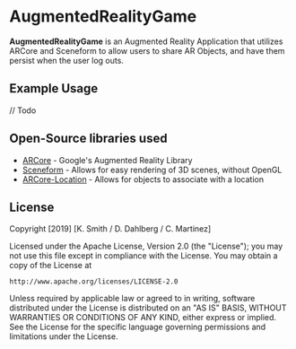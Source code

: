# AugmentedRealityGame

**AugmentedRealityGame** is an Augmented Reality Application that utilizes ARCore and Sceneform to 
allow users to share AR Objects, and have them persist when the user log outs.

## Example Usage
 // Todo

## Open-Source libraries used

- [ARCore](https://github.com/google-ar/arcore-android-sdk) - Google's Augmented Reality Library
- [Sceneform](https://github.com/google-ar/sceneform-android-sdk) - Allows for easy rendering of 3D scenes, without OpenGL
- [ARCore-Location](https://github.com/appoly/ARCore-Location) - Allows for objects to associate with a location

## License

Copyright [2019] [K. Smith / D. Dahlberg / C. Martinez]

Licensed under the Apache License, Version 2.0 (the "License");
you may not use this file except in compliance with the License.
You may obtain a copy of the License at

    http://www.apache.org/licenses/LICENSE-2.0

Unless required by applicable law or agreed to in writing, software
distributed under the License is distributed on an "AS IS" BASIS,
WITHOUT WARRANTIES OR CONDITIONS OF ANY KIND, either express or implied.
See the License for the specific language governing permissions and
limitations under the License.
